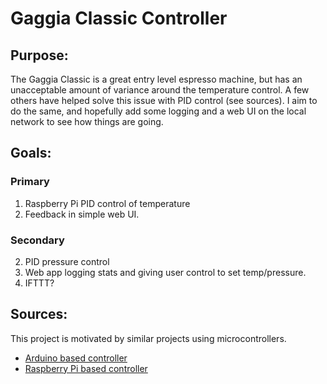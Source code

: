 # Gaggia Classic Controller

## Purpose:
The Gaggia Classic is a great entry level espresso machine, but has an
unacceptable amount of variance around the temperature control.  A few others
have helped solve this issue with PID control (see sources).  I aim to do the
same, and hopefully add some logging and a web UI on the local network to see
how things are going.


## Goals:

### Primary
1. Raspberry Pi PID control of temperature
2. Feedback in simple web UI.

### Secondary
2. PID pressure control
3. Web app logging stats and giving user control to set temp/pressure.
4. IFTTT?


## Sources:

This project is motivated by similar projects using microcontrollers.

- [Arduino based controller](http://www.cyberelectronics.org/?p=458)
- [Raspberry Pi based controller](http://int03.co.uk/blog/project-coffee-espiresso-machine/)


